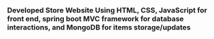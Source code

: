### Developed Store Website Using HTML, CSS, JavaScript for front end, spring boot MVC framework for database interactions, and MongoDB for items storage/updates ###

